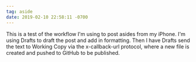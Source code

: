 ```yaml
---
tag: aside
date: 2019-02-10 22:58:11 -0700
---
```

This is a test of the workflow I'm using to post asides from my iPhone. I'm using Drafts to draft the post and add in formatting. Then I have Drafts send the text to Working Copy via the x-callback-url protocol, where a new file is created and pushed to GitHub to be published. 